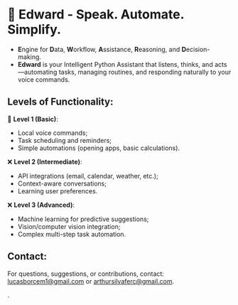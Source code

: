 # 🧰 Edward - Speak. Automate. Simplify.

- **E**ngine for **D**ata, **W**orkflow, **A**ssistance, **R**easoning, and **D**ecision-making.
- **Edward** is your Intelligent Python Assistant that listens, thinks, and acts—automating tasks, managing routines, and responding naturally to your voice commands.

## Levels of Functionality:

🔨 **Level 1 (Basic)**:

- Local voice commands;
- Task scheduling and reminders;
- Simple automations (opening apps, basic calculations).

❌ **Level 2 (Intermediate)**:

- API integrations (email, calendar, weather, etc.);
- Context-aware conversations;
- Learning user preferences.

❌ **Level 3 (Advanced)**:

- Machine learning for predictive suggestions;
- Vision/computer vision integration;
- Complex multi-step task automation.

## Contact:

For questions, suggestions, or contributions, contact: lucasborcem1@gmail.com or arthursilvaferc@gmail.com.

.